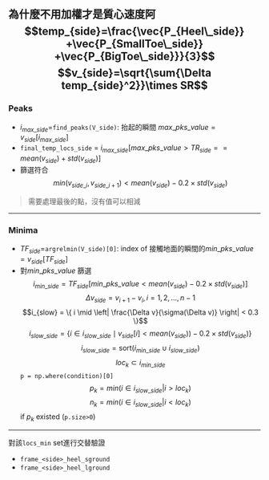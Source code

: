 為什麼不用加權才是質心速度阿
$$temp_{side}=\frac{\vec{P_{Heel\_side}}​+\vec{P_{SmallToe\_side}}​+\vec{P_{BigToe\_side}}​​}{3}$$
$$v_{side}=\sqrt{\sum{\Delta temp_{side}^2}}\times SR$$
---
### Peaks
- $i_{max\_side}$=`find_peaks(V_side)`: 抬起的瞬間 $max\_pks\_value = v_{side}[i_{max\_side}]$
- `final_temp_locs_side` = $i_{max\_side}[max\_pks\_value > TR_{side}==mean(v_{side})+std(v_{side})]$
- 篩選符合
$$min(v_{side\_i}, v_{side\_i+1})< mean(v_{side})-0.2 \times std(v_{side})$$
>需要處理最後的點，沒有值可以相減

---
### Minima
- $TF_{side}$=`argrelmin(V_side)[0]`: index of 接觸地面的瞬間的$min\_pks\_value = v_{side}[TF_{side}]$
- 對$min\_pks\_value$ 篩選
$$i_{min\_side}=TF_{side}[min\_pks\_value < mean(v_{side})-0.2 \times std(v_{side})]$$
$$\Delta v_{side}=v_{i+1}-v_{i}, i=1,2,...,n-1$$
$$i_{slow} = \{ i \mid \left| \frac{\Delta v}{\sigma(\Delta v)} \right| < 0.3 \}$$
$$i_{slow\_side} = \{ i \in i_{slow\_side} \mid v_{side}[i] < mean(v_{side})) - 0.2 \times std(v_{side}) \}$$
$$i_{slow\_side} = \text{sort}(i_{min\_side} \cup i_{slow\_side})$$
$$loc_k\subset i_{min\_side}$$
`p = np.where(condition)[0]`
$$p_k=min(i \in i_{slow\_side}|i>loc_k)$$
$$n_k=min(i \in i_{slow\_side}|i<loc_k)$$
if $p_k$ existed (`p.size>0`)



---

對該`locs_min` set進行交替驗證
- `frame_<side>_heel_sground`
- `frame_<side>_heel_lground`
